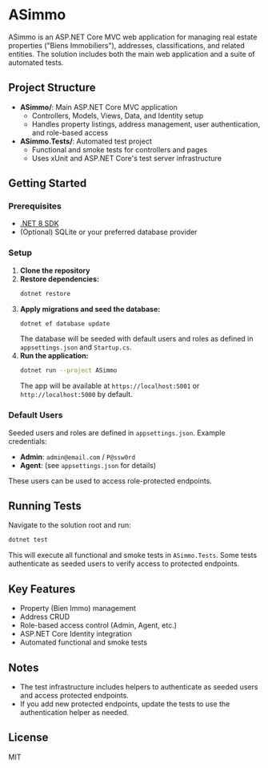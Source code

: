# ASimmo

ASimmo is an ASP.NET Core MVC web application for managing real estate properties ("Biens Immobiliers"), addresses, classifications, and related entities. The solution includes both the main web application and a suite of automated tests.

## Project Structure

- **ASimmo/**: Main ASP.NET Core MVC application
    - Controllers, Models, Views, Data, and Identity setup
    - Handles property listings, address management, user authentication, and role-based access
- **ASimmo.Tests/**: Automated test project
    - Functional and smoke tests for controllers and pages
    - Uses xUnit and ASP.NET Core's test server infrastructure

## Getting Started

### Prerequisites
- [.NET 8 SDK](https://dotnet.microsoft.com/download)
- (Optional) SQLite or your preferred database provider

### Setup
1. **Clone the repository**
2. **Restore dependencies:**
   ```bash
   dotnet restore
   ```
3. **Apply migrations and seed the database:**
   ```bash
   dotnet ef database update
   ```
   The database will be seeded with default users and roles as defined in `appsettings.json` and `Startup.cs`.
4. **Run the application:**
   ```bash
   dotnet run --project ASimmo
   ```
   The app will be available at `https://localhost:5001` or `http://localhost:5000` by default.

### Default Users
Seeded users and roles are defined in `appsettings.json`. Example credentials:
- **Admin**: `admin@email.com` / `P@ssw0rd`
- **Agent**: (see `appsettings.json` for details)

These users can be used to access role-protected endpoints.

## Running Tests

Navigate to the solution root and run:
```bash
dotnet test
```

This will execute all functional and smoke tests in `ASimmo.Tests`. Some tests authenticate as seeded users to verify access to protected endpoints.

## Key Features
- Property (Bien Immo) management
- Address CRUD
- Role-based access control (Admin, Agent, etc.)
- ASP.NET Core Identity integration
- Automated functional and smoke tests

## Notes
- The test infrastructure includes helpers to authenticate as seeded users and access protected endpoints.
- If you add new protected endpoints, update the tests to use the authentication helper as needed.

## License
MIT

